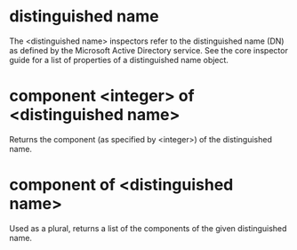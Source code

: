 # distinguished name

The &lt;distinguished name&gt; inspectors refer to the distinguished name (DN) as defined by the Microsoft Active Directory service. See the core inspector guide for a list of properties of a distinguished name object.

# component &lt;integer&gt; of &lt;distinguished name&gt;

Returns the component (as specified by &lt;integer&gt;) of the distinguished name.

# component of &lt;distinguished name&gt;

Used as a plural, returns a list of the components of the given distinguished name.
